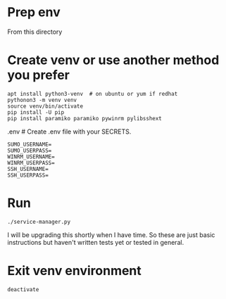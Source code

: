 # Prep env
From this directory

# Create venv or use another method you prefer
```
apt install python3-venv  # on ubuntu or yum if redhat
pythonon3 -m venv venv
source venv/bin/activate
pip install -U pip
pip install paramiko paramiko pywinrm pylibsshext
```

.env  # Create .env file with your SECRETS.
```
SUMO_USERNAME=
SUMO_USERPASS=
WINRM_USERNAME=
WINRM_USERPASS=
SSH_USERNAME=
SSH_USERPASS=
```

# Run
```
./service-manager.py 
```

I will be upgrading this shortly when I have time. So these are just basic instructions but haven't written tests yet or tested in general.

# Exit venv environment
```
deactivate
```
